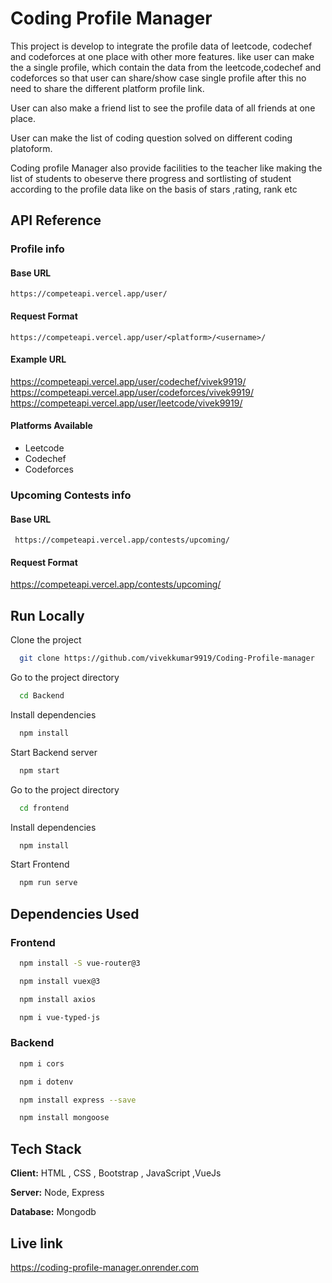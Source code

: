 
# Coding Profile Manager

This project is develop to integrate the profile data of leetcode, codechef and codeforces at one place with other more features.
like user can make the  a single profile, which contain the data from the leetcode,codechef and codeforces so that user can share/show case single profile after this no need to share the different platform
profile link.

User can also make a friend list to see the profile data of all friends 
at one place. 

User can make the list of coding question solved on different coding platoform.

Coding profile Manager also provide facilities to the teacher like making the list of students to obeserve there progress and sortlisting of student according to the profile data like on the basis of 
stars ,rating, rank etc






## API Reference

### Profile info
#### Base URL
```http
https://competeapi.vercel.app/user/
```


#### Request Format
```http
https://competeapi.vercel.app/user/<platform>/<username>/
```


#### Example URL
https://competeapi.vercel.app/user/codechef/vivek9919/
https://competeapi.vercel.app/user/codeforces/vivek9919/
https://competeapi.vercel.app/user/leetcode/vivek9919/

#### Platforms Available
* Leetcode
* Codechef
* Codeforces


### Upcoming Contests info
#### Base URL
```http
 https://competeapi.vercel.app/contests/upcoming/
```
#### Request Format
https://competeapi.vercel.app/contests/upcoming/


## Run Locally

Clone the project

```bash
  git clone https://github.com/vivekkumar9919/Coding-Profile-manager
```

Go to the project directory


```bash
  cd Backend
```

Install dependencies

```bash
  npm install
```

Start Backend  server

```bash
  npm start
```
Go to the project directory


```bash
  cd frontend
```

Install dependencies

```bash
  npm install
```

Start Frontend 

```bash
  npm run serve
```


##  Dependencies Used
### Frontend
```bash
  npm install -S vue-router@3
```

```bash
  npm install vuex@3
```
```bash
  npm install axios
```
```bash
  npm i vue-typed-js
```
### Backend
```bash
  npm i cors
```
```bash
  npm i dotenv
```
```bash
  npm install express --save
```
```bash
  npm install mongoose
```



## Tech Stack

**Client:** HTML , CSS , Bootstrap , JavaScript ,VueJs

**Server:** Node, Express

**Database:** Mongodb

## Live link
https://coding-profile-manager.onrender.com

